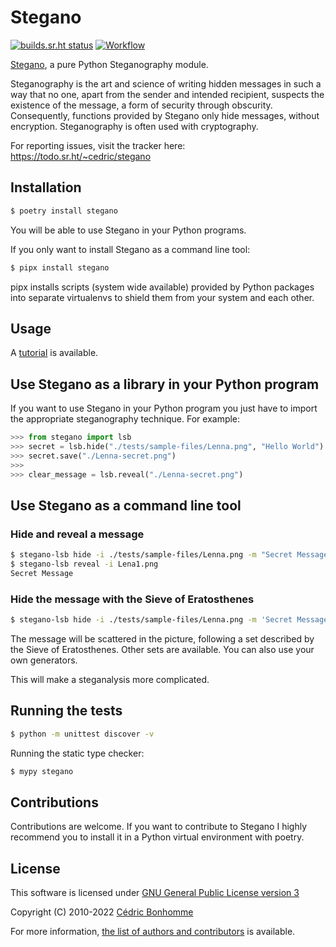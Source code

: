 # Stegano

[![builds.sr.ht status](https://builds.sr.ht/~cedric/stegano.svg)](https://builds.sr.ht/~cedric/stegano)
[![Workflow](https://github.com/cedric/Stegano/workflows/Python%20application/badge.svg?style=flat-square)](https://github.com/cedric/Stegano/actions?query=workflow%3A%22Python+application%22)

[Stegano](https://sr.ht/~cedric/stegano), a pure Python Steganography
module.

Steganography is the art and science of writing hidden messages in such a way
that no one, apart from the sender and intended recipient, suspects the
existence of the message, a form of security through obscurity. Consequently,
functions provided by Stegano only hide messages, without encryption.
Steganography is often used with cryptography.

For reporting issues, visit the tracker here:
https://todo.sr.ht/~cedric/stegano


## Installation


```bash
$ poetry install stegano
```

You will be able to use Stegano in your Python programs.

If you only want to install Stegano as a command line tool:

```bash
$ pipx install stegano
```

pipx installs scripts (system wide available) provided by Python packages into
separate virtualenvs to shield them from your system and each other.


## Usage

A [tutorial](https://stegano.readthedocs.io) is available.


## Use Stegano as a library in your Python program

If you want to use Stegano in your Python program you just have to import the
appropriate steganography technique. For example:

```python
>>> from stegano import lsb
>>> secret = lsb.hide("./tests/sample-files/Lenna.png", "Hello World")
>>> secret.save("./Lenna-secret.png")
>>>
>>> clear_message = lsb.reveal("./Lenna-secret.png")
```


## Use Stegano as a command line tool

### Hide and reveal a message

```bash
$ stegano-lsb hide -i ./tests/sample-files/Lenna.png -m "Secret Message" -o Lena1.png
$ stegano-lsb reveal -i Lena1.png
Secret Message
```


### Hide the message with the Sieve of Eratosthenes

```bash
$ stegano-lsb hide -i ./tests/sample-files/Lenna.png -m 'Secret Message' --generator eratosthenes -o Lena2.png
```

The message will be scattered in the picture, following a set described by the
Sieve of Eratosthenes. Other sets are available. You can also use your own
generators.

This will make a steganalysis more complicated.


## Running the tests

```bash
$ python -m unittest discover -v
```

Running the static type checker:

```bash
$ mypy stegano
```


## Contributions

Contributions are welcome. If you want to contribute to Stegano I highly
recommend you to install it in a Python virtual environment with poetry.


## License

This software is licensed under
[GNU General Public License version 3](https://www.gnu.org/licenses/gpl-3.0.html)

Copyright (C) 2010-2022 [Cédric Bonhomme](https://www.cedricbonhomme.org)

For more information, [the list of authors and contributors](CONTRIBUTORS.md) is available.

